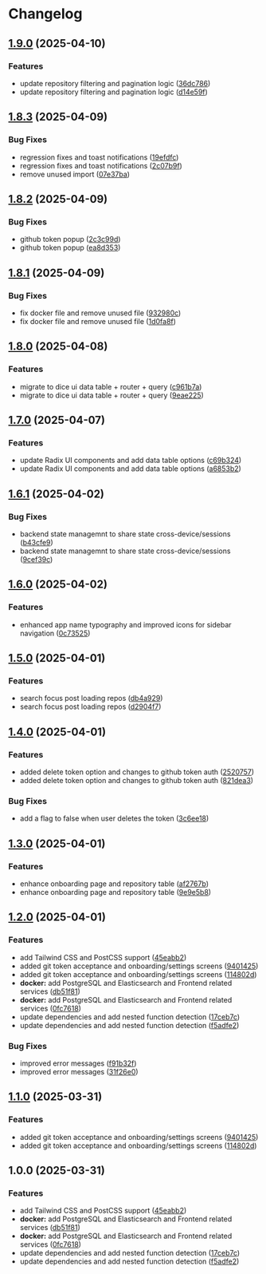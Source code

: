 # Changelog

## [1.9.0](https://github.com/unoplat/unoplat-code-confluence/compare/unoplat-code-confluence-frontend-v1.8.3...unoplat-code-confluence-frontend-v1.9.0) (2025-04-10)


### Features

* update repository filtering and pagination logic ([36dc786](https://github.com/unoplat/unoplat-code-confluence/commit/36dc78666d4074dc36f319674515a43670e8c3ea))
* update repository filtering and pagination logic ([d14e59f](https://github.com/unoplat/unoplat-code-confluence/commit/d14e59fd465cf849d6c491a1fd854ddb4d403b65))

## [1.8.3](https://github.com/unoplat/unoplat-code-confluence/compare/unoplat-code-confluence-frontend-v1.8.2...unoplat-code-confluence-frontend-v1.8.3) (2025-04-09)


### Bug Fixes

* regression fixes and toast notifications ([19efdfc](https://github.com/unoplat/unoplat-code-confluence/commit/19efdfc1e147ce0e5cdc90115e63daeb4f7f5db9))
* regression fixes and toast notifications ([2c07b9f](https://github.com/unoplat/unoplat-code-confluence/commit/2c07b9f180c5b89a190e1c73c1488a4a83923a85))
* remove unused import ([07e37ba](https://github.com/unoplat/unoplat-code-confluence/commit/07e37bac4f4be75150e6d6fda5e68e62d8e272c6))

## [1.8.2](https://github.com/unoplat/unoplat-code-confluence/compare/unoplat-code-confluence-frontend-v1.8.1...unoplat-code-confluence-frontend-v1.8.2) (2025-04-09)


### Bug Fixes

* github token popup ([2c3c99d](https://github.com/unoplat/unoplat-code-confluence/commit/2c3c99da6f1c6e8f47f62fdf65b3ecfff23c5885))
* github token popup ([ea8d353](https://github.com/unoplat/unoplat-code-confluence/commit/ea8d353b1e549b4b0fc64608d99d469ffa8d66c8))

## [1.8.1](https://github.com/unoplat/unoplat-code-confluence/compare/unoplat-code-confluence-frontend-v1.8.0...unoplat-code-confluence-frontend-v1.8.1) (2025-04-09)


### Bug Fixes

* fix docker file and remove unused file ([932980c](https://github.com/unoplat/unoplat-code-confluence/commit/932980c3760bb3529fa878bca46979042df90a95))
* fix docker file and remove unused file ([1d0fa8f](https://github.com/unoplat/unoplat-code-confluence/commit/1d0fa8fee0cdf13b75e26fe0e8779e897e113fb6))

## [1.8.0](https://github.com/unoplat/unoplat-code-confluence/compare/unoplat-code-confluence-frontend-v1.7.0...unoplat-code-confluence-frontend-v1.8.0) (2025-04-08)


### Features

* migrate to dice ui data table + router  + query ([c961b7a](https://github.com/unoplat/unoplat-code-confluence/commit/c961b7a49d8a7f0448d76efc36764cc8fbcdd8d2))
* migrate to dice ui data table + router  + query ([9eae225](https://github.com/unoplat/unoplat-code-confluence/commit/9eae2255881913201cad76cdb598fc84b3cf27b6))

## [1.7.0](https://github.com/unoplat/unoplat-code-confluence/compare/unoplat-code-confluence-frontend-v1.6.1...unoplat-code-confluence-frontend-v1.7.0) (2025-04-07)


### Features

* update Radix UI components and add data table options ([c69b324](https://github.com/unoplat/unoplat-code-confluence/commit/c69b324df0766d1dfe6bb25d087dc66d3446e713))
* update Radix UI components and add data table options ([a6853b2](https://github.com/unoplat/unoplat-code-confluence/commit/a6853b2ee15fa0cf8123b91e59461896120f731e))

## [1.6.1](https://github.com/unoplat/unoplat-code-confluence/compare/unoplat-code-confluence-frontend-v1.6.0...unoplat-code-confluence-frontend-v1.6.1) (2025-04-02)


### Bug Fixes

* backend state managemnt to share state cross-device/sessions ([b43cfe9](https://github.com/unoplat/unoplat-code-confluence/commit/b43cfe9815f0d20212c771381b613c61c7614704))
* backend state managemnt to share state cross-device/sessions ([9cef39c](https://github.com/unoplat/unoplat-code-confluence/commit/9cef39c0728671df3261d0edab27be54f7dc3330))

## [1.6.0](https://github.com/unoplat/unoplat-code-confluence/compare/unoplat-code-confluence-frontend-v1.5.0...unoplat-code-confluence-frontend-v1.6.0) (2025-04-02)


### Features

* enhanced app name typography and improved icons for sidebar navigation ([0c73525](https://github.com/unoplat/unoplat-code-confluence/commit/0c7352504814ffb3948b382a0159388f3c90fb8b))

## [1.5.0](https://github.com/unoplat/unoplat-code-confluence/compare/unoplat-code-confluence-frontend-v1.4.0...unoplat-code-confluence-frontend-v1.5.0) (2025-04-01)


### Features

* search focus post loading repos ([db4a929](https://github.com/unoplat/unoplat-code-confluence/commit/db4a929016551429a31b7781749978fb4c795c47))
* search focus post loading repos ([d2904f7](https://github.com/unoplat/unoplat-code-confluence/commit/d2904f77a3eb3f9f85b1fa0868945d67506653e8))

## [1.4.0](https://github.com/unoplat/unoplat-code-confluence/compare/unoplat-code-confluence-frontend-v1.3.0...unoplat-code-confluence-frontend-v1.4.0) (2025-04-01)


### Features

* added delete token option and changes to github token auth ([2520757](https://github.com/unoplat/unoplat-code-confluence/commit/252075781258da63eb698e990dfe8e38fc6ff27c))
* added delete token option and changes to github token auth ([821dea3](https://github.com/unoplat/unoplat-code-confluence/commit/821dea3a8a74217d30dd7b732c5fad1a65bc3539))


### Bug Fixes

* add a flag to false when user deletes the token ([3c6ee18](https://github.com/unoplat/unoplat-code-confluence/commit/3c6ee18725094bb7d3e9cbc1719f4961a6a6a43e))

## [1.3.0](https://github.com/unoplat/unoplat-code-confluence/compare/unoplat-code-confluence-frontend-v1.2.0...unoplat-code-confluence-frontend-v1.3.0) (2025-04-01)


### Features

* enhance onboarding page and repository table ([af2767b](https://github.com/unoplat/unoplat-code-confluence/commit/af2767b5418571c74082e2529501188048cf2e21))
* enhance onboarding page and repository table ([9e9e5b8](https://github.com/unoplat/unoplat-code-confluence/commit/9e9e5b85d40e0bca91cc121f8f3eed8722bcb23f))

## [1.2.0](https://github.com/unoplat/unoplat-code-confluence/compare/unoplat-code-confluence-frontend-v1.1.0...unoplat-code-confluence-frontend-v1.2.0) (2025-04-01)


### Features

* add Tailwind CSS and PostCSS support ([45eabb2](https://github.com/unoplat/unoplat-code-confluence/commit/45eabb2f1381e2965ccf59ff5ae690bcd0c38d03))
* added git token acceptance and onboarding/settings screens ([9401425](https://github.com/unoplat/unoplat-code-confluence/commit/9401425ba0795805a6d634ee11a855008c08c2e8))
* added git token acceptance and onboarding/settings screens ([114802d](https://github.com/unoplat/unoplat-code-confluence/commit/114802d8659171d9a192e2429409aa325b831be2))
* **docker:** add PostgreSQL and Elasticsearch and Frontend related services ([db51f81](https://github.com/unoplat/unoplat-code-confluence/commit/db51f81269dd1a842782597dec274e6b80ecb683))
* **docker:** add PostgreSQL and Elasticsearch and Frontend related services ([0fc7618](https://github.com/unoplat/unoplat-code-confluence/commit/0fc761826125c9ae5aa0c8a47cbd09ef4125129c))
* update dependencies and add nested function detection ([17ceb7c](https://github.com/unoplat/unoplat-code-confluence/commit/17ceb7c0b176caf71da66b5ce0b0e45ef7e6a63e))
* update dependencies and add nested function detection ([f5adfe2](https://github.com/unoplat/unoplat-code-confluence/commit/f5adfe2eff9efafc92dfd72d97025e52392d6777))


### Bug Fixes

* improved error messages ([f91b32f](https://github.com/unoplat/unoplat-code-confluence/commit/f91b32f22b0963777236769490363b3a644ffa1c))
* improved error messages ([31f26e0](https://github.com/unoplat/unoplat-code-confluence/commit/31f26e0704955d34f5bfb934791e40f8230f0e4d))

## [1.1.0](https://github.com/unoplat/unoplat-code-confluence/compare/unoplat-code-confluence-frontend-v1.0.0...unoplat-code-confluence-frontend-v1.1.0) (2025-03-31)


### Features

* added git token acceptance and onboarding/settings screens ([9401425](https://github.com/unoplat/unoplat-code-confluence/commit/9401425ba0795805a6d634ee11a855008c08c2e8))
* added git token acceptance and onboarding/settings screens ([114802d](https://github.com/unoplat/unoplat-code-confluence/commit/114802d8659171d9a192e2429409aa325b831be2))

## 1.0.0 (2025-03-31)


### Features

* add Tailwind CSS and PostCSS support ([45eabb2](https://github.com/unoplat/unoplat-code-confluence/commit/45eabb2f1381e2965ccf59ff5ae690bcd0c38d03))
* **docker:** add PostgreSQL and Elasticsearch and Frontend related services ([db51f81](https://github.com/unoplat/unoplat-code-confluence/commit/db51f81269dd1a842782597dec274e6b80ecb683))
* **docker:** add PostgreSQL and Elasticsearch and Frontend related services ([0fc7618](https://github.com/unoplat/unoplat-code-confluence/commit/0fc761826125c9ae5aa0c8a47cbd09ef4125129c))
* update dependencies and add nested function detection ([17ceb7c](https://github.com/unoplat/unoplat-code-confluence/commit/17ceb7c0b176caf71da66b5ce0b0e45ef7e6a63e))
* update dependencies and add nested function detection ([f5adfe2](https://github.com/unoplat/unoplat-code-confluence/commit/f5adfe2eff9efafc92dfd72d97025e52392d6777))
